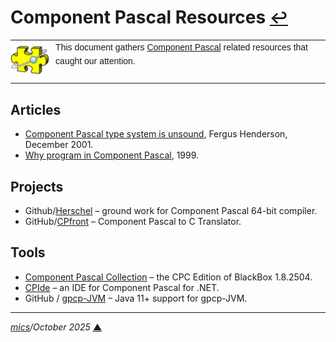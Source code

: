 # <span id="top">Component Pascal Resources</span> <span style="font-size:90%;">[↩](README.md#top)</span>

<table style="font-family:Helvetica,Arial;line-height:1.6;">
  <tr>
  <td style="border:0;padding:0 10px 0 0;max-width:80px;">
    <a href="https://en.wikipedia.org/wiki/Component_Pascal" rel="external"><img style="border:0;width:80px;" src="./docs/images/component-pascal.png" /></a>
  </td>
  <td style="border:0;padding:0;vertical-align:text-top;">
    This document gathers <a href="https://en.wikipedia.org/wiki/Component_Pascal" rel="external">Component Pascal</a> related resources that caught our attention.
  </td>
  </tr>
</table>

## <span id="articles">Articles</span>

- [Component Pascal type system is unsound](https://www.seas.upenn.edu/~sweirich/types/archive/1999-2003/msg00875.html), Fergus Henderson, December 2001.
- [Why program in Component Pascal](https://blackboxframework.org/index.php?cID=why-program-in-component-pascal,en-us), 1999.

## <span id="projects">Projects</span>

- Github/[Herschel](https://github.com/adimetrius/Herschel) &ndash; ground work for Component Pascal 64-bit compiler.
- GitHub/[CPfront](https://github.com/Oleg-N-Cher/CPFront) &ndash; Component Pascal to C Translator.

## <span id="tools">Tools</span>

- [Component Pascal Collection](https://www.zinnamturm.eu/downloads.htm) &ndash; the CPC Edition of BlackBox 1.8.2504.
- [CPIde](https://www.astrobe.com/CPIde/CPIde.htm) &ndash; an IDE for Component Pascal for .NET.
- GitHub / [gpcp-JVM](https://github.com/pahihu/gpcp-JVM) &ndash; Java 11+ support for gpcp-JVM.

***

*[mics](https://lampwww.epfl.ch/~michelou/)/October 2025* [**&#9650;**](#top)
<span id="bottom">&nbsp;</span>

<!-- link refs --
